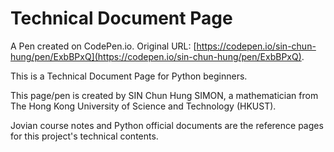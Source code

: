 # Technical Document Page

A Pen created on CodePen.io. Original URL: [https://codepen.io/sin-chun-hung/pen/ExbBPxQ](https://codepen.io/sin-chun-hung/pen/ExbBPxQ).

This is a Technical Document Page for Python beginners. 

This page/pen is created by SIN Chun Hung SIMON, a mathematician from The Hong Kong University of Science and Technology (HKUST).

Jovian course notes and Python official documents are the reference pages for this project's technical contents.